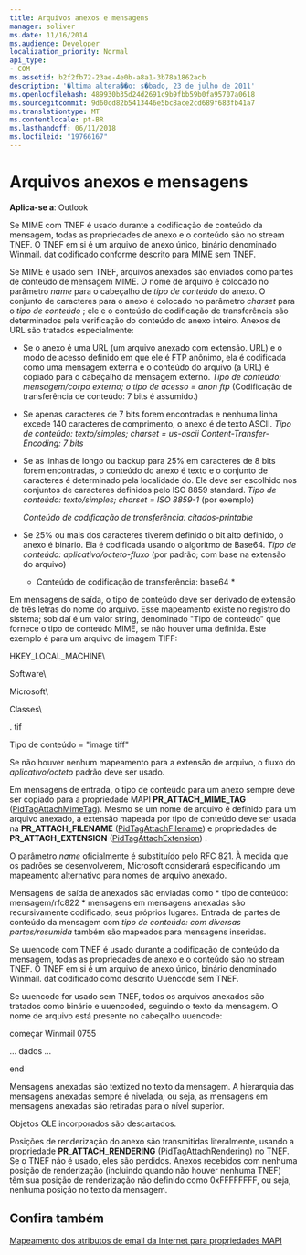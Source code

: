```yaml
---
title: Arquivos anexos e mensagens
manager: soliver
ms.date: 11/16/2014
ms.audience: Developer
localization_priority: Normal
api_type:
- COM
ms.assetid: b2f2fb72-23ae-4e0b-a8a1-3b78a1862acb
description: '�ltima altera��o: s�bado, 23 de julho de 2011'
ms.openlocfilehash: 489930b35d24d2691c9b9fbb59b0fa95707a0618
ms.sourcegitcommit: 9d60cd82b5413446e5bc8ace2cd689f683fb41a7
ms.translationtype: MT
ms.contentlocale: pt-BR
ms.lasthandoff: 06/11/2018
ms.locfileid: "19766167"
---
```

# <a name="attached-files-and-messages"></a>Arquivos anexos e mensagens

  
  
**Aplica-se a**: Outlook 
  
Se MIME com TNEF é usado durante a codificação de conteúdo da mensagem, todas as propriedades de anexo e o conteúdo são no stream TNEF. O TNEF em si é um arquivo de anexo único, binário denominado Winmail. dat codificado conforme descrito para MIME sem TNEF. 
  
Se MIME é usado sem TNEF, arquivos anexados são enviados como partes de conteúdo de mensagem MIME. O nome de arquivo é colocado no parâmetro *name* para o cabeçalho de *tipo de conteúdo* do anexo. O conjunto de caracteres para o anexo é colocado no parâmetro *charset* para o *tipo de conteúdo* ; ele e o conteúdo de codificação de transferência são determinados pela verificação do conteúdo do anexo inteiro. Anexos de URL são tratados especialmente: 
  
- Se o anexo é uma URL (um arquivo anexado com extensão. URL) e o modo de acesso definido em que ele é FTP anônimo, ela é codificada como uma mensagem externa e o conteúdo do arquivo (a URL) é copiado para o cabeçalho da mensagem externo. *Tipo de conteúdo: mensagem/corpo externo; o tipo de acesso = anon ftp*  (Codificação de transferência de conteúdo: 7 bits é assumido.) 
    
- Se apenas caracteres de 7 bits forem encontradas e nenhuma linha excede 140 caracteres de comprimento, o anexo é de texto ASCII. *Tipo de conteúdo: texto/simples; charset = us-ascii Content-Transfer-Encoding: 7 bits* 
    
- Se as linhas de longo ou backup para 25% em caracteres de 8 bits forem encontradas, o conteúdo do anexo é texto e o conjunto de caracteres é determinado pela localidade do. Ele deve ser escolhido nos conjuntos de caracteres definidos pelo ISO 8859 standard. *Tipo de conteúdo: texto/simples; charset = ISO 8859-1*  (por exemplo) 
    
     *Conteúdo de codificação de transferência: citados-printable* 
    
- Se 25% ou mais dos caracteres tiverem definido o bit alto definido, o anexo é binário. Ela é codificada usando o algoritmo de Base64. *Tipo de conteúdo: aplicativo/octeto-fluxo*  (por padrão; com base na extensão do arquivo) 
    
     * Conteúdo de codificação de transferência: base64 * 
    
Em mensagens de saída, o tipo de conteúdo deve ser derivado de extensão de três letras do nome do arquivo. Esse mapeamento existe no registro do sistema; sob daí é um valor string, denominado "Tipo de conteúdo" que fornece o tipo de conteúdo MIME, se não houver uma definida. Este exemplo é para um arquivo de imagem TIFF:
  
HKEY_LOCAL_MACHINE\
  
Software\
  
Microsoft\
  
Classes\
  
. tif
  
Tipo de conteúdo = "image tiff"
  
Se não houver nenhum mapeamento para a extensão de arquivo, o fluxo do *aplicativo/octeto* padrão deve ser usado. 
  
Em mensagens de entrada, o tipo de conteúdo para um anexo sempre deve ser copiado para a propriedade MAPI **PR_ATTACH_MIME_TAG** ([PidTagAttachMimeTag](pidtagattachmimetag-canonical-property.md)). Mesmo se um nome de arquivo é definido para um arquivo anexado, a extensão mapeada por tipo de conteúdo deve ser usada na **PR_ATTACH_FILENAME** ([PidTagAttachFilename](pidtagattachfilename-canonical-property.md)) e propriedades de **PR_ATTACH_EXTENSION** ([PidTagAttachExtension](pidtagattachextension-canonical-property.md)) .
  
O parâmetro *name* oficialmente é substituído pelo RFC 821. À medida que os padrões se desenvolverem, Microsoft considerará especificando um mapeamento alternativo para nomes de arquivo anexado. 
  
Mensagens de saída de anexados são enviadas como * tipo de conteúdo: mensagem/rfc822 * mensagens em mensagens anexadas são recursivamente codificado, seus próprios lugares. Entrada de partes de conteúdo da mensagem com *tipo de conteúdo: com diversas partes/resumida* também são mapeados para mensagens inseridas. 
  
Se uuencode com TNEF é usado durante a codificação de conteúdo da mensagem, todas as propriedades de anexo e o conteúdo são no stream TNEF. O TNEF em si é um arquivo de anexo único, binário denominado Winmail. dat codificado como descrito Uuencode sem TNEF.
  
Se uuencode for usado sem TNEF, todos os arquivos anexados são tratados como binário e uuencoded, seguindo o texto da mensagem. O nome de arquivo está presente no cabeçalho uuencode:
  
 começar Winmail 0755 
  
 … dados … 
  
 end 
  
Mensagens anexadas são textized no texto da mensagem. A hierarquia das mensagens anexadas sempre é nivelada; ou seja, as mensagens em mensagens anexadas são retiradas para o nível superior.
  
Objetos OLE incorporados são descartados.
  
Posições de renderização do anexo são transmitidas literalmente, usando a propriedade **PR_ATTACH_RENDERING** ([PidTagAttachRendering](pidtagattachrendering-canonical-property.md)) no TNEF. Se o TNEF não é usado, eles são perdidos. Anexos recebidos com nenhuma posição de renderização (incluindo quando não houver nenhuma TNEF) têm sua posição de renderização não definido como 0xFFFFFFFF, ou seja, nenhuma posição no texto da mensagem.
  
## <a name="see-also"></a>Confira também



[Mapeamento dos atributos de email da Internet para propriedades MAPI](mapping-of-internet-mail-attributes-to-mapi-properties.md)

